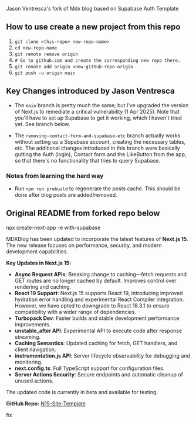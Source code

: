 Jason Ventresca's fork of Mdx blog based on Supabase Auth Template

## How to use create a new project from this repo
1. `git clone <this-repo> new-repo-name>`
2. `cd new-repo-name`
3. `git remote remove origin`
4. `# Go to github.com and create the corresponding new repo there.`
5. `git remote add origin <new-github-repo-origin`
6. `git push -u origin main`

## Key Changes introduced by Jason Ventresca

- The `main` branch is pretty much the same; but I've upgraded the version of Next.js to remediate a critical vulnerability (1 Apr 2025). Note that you'll have to set up Supabase to get it working, which I haven't tried yet. See branch below.

- The `removing-contact-form-and-supabase-etc` branch actually works without setting up a Supabase account, creating the necessary tables, etc. The additional changes introduced in this branch were basically gutting the Auth (login), Contact form and the LikeButton from the app, so that there's no functionality that tries to query Supabase.

### Notes from learning the hard way

- Run `npm run prebuild` to regenerate the posts cache. This should be done after blog posts are added/removed.


## Original README from forked repo below
npx create-next-app -e with-supabase

MDXBlog has been updated to incorporate the latest features of **Next.js 15**. The new release focuses on performance, security, and modern development capabilities.

**Key Updates in Next.js 15:**

- **Async Request APIs**: Breaking change to caching—fetch requests and GET routes are no longer cached by default. Improves control over rendering and caching.
- **React 19 Support**: Next.js 15 supports React 19, introducing improved hydration error handling and experimental React Compiler integration. However, we have opted to downgrade to React 18.3.1 to ensure compatibility with a wider range of dependencies.
- **Turbopack Dev**: Faster builds and stable development performance improvements.
- **unstable_after API**: Experimental API to execute code after response streaming.
- **Caching Semantics**: Updated caching for fetch, GET handlers, and client navigation.
- **instrumentation.js API**: Server lifecycle observability for debugging and monitoring.
- **next.config.ts**: Full TypeScript support for configuration files.
- **Server Actions Security**: Secure endpoints and automatic cleanup of unused actions.

The updated code is currently in beta and available for testing.

**GitHub Repo:** [N15-Site-Template](https://github.com/owolfdev/N15-Site-Template)

fix
